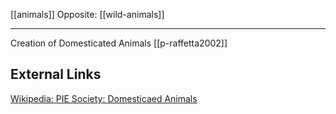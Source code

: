 [[animals]]
Opposite: [[wild-animals]]

----

Creation of Domesticated Animals [[p-raffetta2002]]

## External Links
[Wikipedia: PIE Society: Domesticaed Animals](https://en.wikipedia.org/wiki/Proto-Indo-European-society#Domesticated-animals)